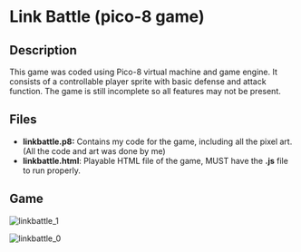 # Link Battle (pico-8 game)
## Description
This game was coded using Pico-8 virtual machine and game engine. It consists of a controllable player sprite with basic defense and attack function. The game is still incomplete so all features may not be present.

## Files
- **linkbattle.p8:** Contains my code for the game, including all the pixel art. (All the code and art was done by me)
- **linkbattle.html**: Playable HTML file of the game, MUST have the **.js** file to run properly.

## Game
![linkbattle_1](https://github.com/user-attachments/assets/7f48417a-e5b1-46ad-ba2e-430316355c4f)

![linkbattle_0](https://github.com/user-attachments/assets/074ff9bf-a823-41a1-ae42-ba6fe88370b7)
